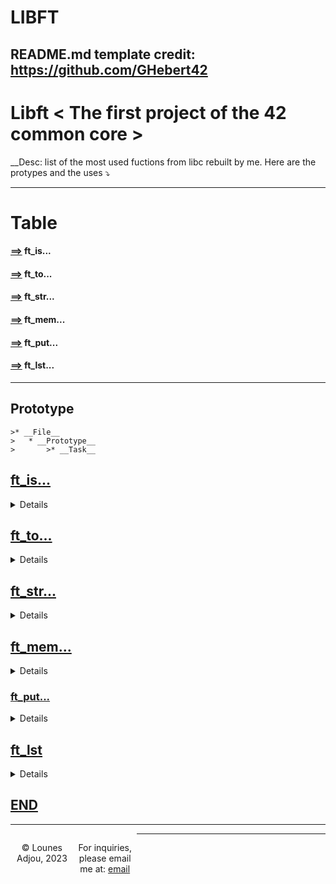# LIBFT
## README.md template credit: https://github.com/GHebert42
# Libft < The first project of the 42 common core >

__Desc: list of the most used fuctions from libc rebuilt by me. Here are the protypes and the uses ⤵️

- - - -
# Table
#### [==>](#ft_is) __ft_is...__
#### [==>](#ft_to) __ft_to...__
#### [==>](#ft_str) __ft_str...__
#### [==>](#ft_mem) __ft_mem...__
#### [==>](#ft_put) __ft_put...__
#### [==>](#ft_lst) __ft_lst...__
- - - -

## __Prototype__ ##
	>* __File__
	>	* __Prototype__
	>		>* __Task__
         
         
## [ft_is...](#table)

<details>
	
* #### ft_isalpha.c
	* int		ft_isalpha(int c);
		>* return (1) if 'a' || 'A'
* #### ft_isdigit.c
	* int	ft_isdigit(int c);
		>* return (1) if number
* #### ft_isalnum.c
	* int	ft_isalnum(int c);
		>* return (1) if number || letter  	
* #### ft_isascii.c
	* int		ft_isascii(int c);
		>* return (1) if ASCII
* #### ft_isprint.c
	* int		ft_isprint(int c);
		>* return (1) if _printable_

</details>
	
## [ft_to...](#table)

<details>
	
* #### ft_atoi.c
	* int		ft_atoi(const char *str);
		* shapeshift __alpha__ to __int__
* #### ft_itoa.c
	* char		*ft_itoa(int nb);
		* shapeshift __int to char__
* #### ft_toupper.c
	* int		ft_toupper(int c);
		* ... to upperCase
* #### ft_tolower.c
	* int		ft_tolower(int c);
		* ... to lowerCase	 
	
</details>

## [ft_str...](#table)

<details>
	
* #### ft_strlen.c
	* size_t	ft_strlen(const char *str);
		* return _len_ of  _str_
* #### ft_strlcat.c
	* size_t 	ft_strlcat(char *dest, const char *src, size_t n);
		* copy  __diff__ between __a and b__ into __b__ : return (size of _b_)
* #### ft_strlcpy.c
	* size_t	ft_strlcpy(char *dest, const char *src, size_t n);
		* copy n size from src int dst : return (size src)
* #### ft_strchr.c
	* char	*ft_strchr(const char *s, int c);
		* search for __c__ into __str__ : return (&addrss) || _NULL_	
* ####  ft_strrchr.c
	* char	*ft_strrchr(const char *s, int c);
		* search char from _last_ : return (&address) || _NULL_
* #### ft_strcmp.c
	* int ft_strcmp(char *s1, char *s2);
		* compare diff between 2 str : return __-1,0,1__ 			
* #### ft_strncmp.c
 	* int	ft_strncmp(const char *s1, const char *s2, size_t n);
		* compare part between 2 str : return __-1,0,1__
* #### ft_strnstr.c
	* char	*ft_strnstr(const char *h, const char *n, size_t len);
		* needle in haystack; _if(!)_ ret.(NULL)  _else_ ret.(*h++)
* #### ft_strdup.c
	* char	*ft_strdup(const char *s);
		* copy  _*const char_ into __malloc ended__ char 
* #### ft_substr.c
	* char	*ft_substr(char const *s, unsigned int start, size_t len);
		* return a part of a str __calloc ended__
* #### ft_strjoin.c
	* char	*ft_strjoin(const char *s1, const char *s2);
		* join both const char __malloc ended__ 
* #### ft_strtrim.c
	* char	*ft_strtrim(const char *s1, const char *set);
		*  return a selected-removed-chaf-from-str __purify__ 
* #### ft_split.c
	* char	**ft_split(const char *s, char c);
		* subdivide str @separator into multiple str
* #### ft_strmapi.c
	* char	*ft_strmapi(char const *s, char (*f)(unsigned int, char));
		*  _indexing_ match index to a list... kind'of
* #### ft_striteri.c
	* void	ft_striteri(char *s, void (*f)(unsigned int, char *));
		* Making of' create a array/list from any...
</details>
	
## [ft_mem...](#table)

<details>

* #### ft_calloc
	* void	*ft_calloc(size_t n, size_t size);
		* allocated multiple bloc of memory
* #### ft_bzero		
	* void	ft_bzero(void *s, size_t n);
		* __fill up__ with '\0' for size_t (len)
* #### ft_memset
	* void	*ft_memset(void *b, int c, size_t len);
		* __fill up__ a *str of _len size_ with __'c'__ and return 
* #### ft_memcpy
	* void	*ft_memcpy(void *dst, const void *src, size_t n);
		* copy __n size__ of memory from __src__ to __dst__ 
* #### *ft_memmove
	* void	*ft_memmove(void *dst, const void *src, size_t n);
		* move __mem__ from src to dst _as long as it can , not more_
* #### ft_memcmp
	* int	ft_memcmp(const void *s1, const void *s2, size_t n);
		* return diff between mem... __-1,0,1__
* #### *ft_memchr
	* void	*ft_memchr(const void *s, int c, size_t n);
		* search char into preset len of str **return *ptr || null**
	
</details>

### [ft_put...](#table)

<details>
	
* #### ft_putchar_fd.c
	* void	ft_putchar_fd(char c, int fd);
		>* _write_ __char__ at  ___fd___ 
* #### ft_putstr_fd.c
 	* void	ft_putstr_fd(char *s, int fd);
 		>*  _write_ __str__ at  ___fd___
* #### ft_putendl_fd.c
	* void	ft_putendl_fd(char *s, int fd);
		>*  _write_ '\n' __after *s__ at __fd__
* #### ft_putnbr_fd.c
	* void	ft_putnbr_fd(int n, int fd);
		>* _write_ __int__ at  ___fd___
	
</details>

## [ft_lst](#table)

<details>

* void		ft_lstiter(t_list *lst, void (*f)(void *));
	>* create a list _content,next_
* t_list	*ft_lstnew(voiid *content);
	>* create a new member _malloc_
* int		ft_lstsize(t_list *lst);
	>* member counter
* void		ft_lstadd_front(t_list **lst, t_list *new);
	>* add before ptr
* void		ft_lstadd_back(t_list **lst, t_list *new);
	>* add after ptr
* t_list	*ft_lstlast(t_list *lst);
	>* add member at the end
* void		ft_lstdelone(t_list *lst, void (*del)(void *));
	>* delete a list member
* void		ft_lstclear(t_list **lst, void (*del)(void *));
	>* delete all list member
* t_list	*ft_lstmap(t_list *lst, void *(*f)(void *), void (*del)(void *));
	>* _mapping_ filling list adding member one-after-other  
	
</details>

## [END](#table)

***********************************************
 <footer>
    <p align=center style="float:left; width: 20%;">
        &copy; Lounes Adjou, 2023
    </p>
    <p align=center style="float:left; width: 20%;">
        For inquiries, please email me at: <a href="mailto:lounes.adjou@gmail.com">email</a>
    </p>
</footer>

 ***********************************************

